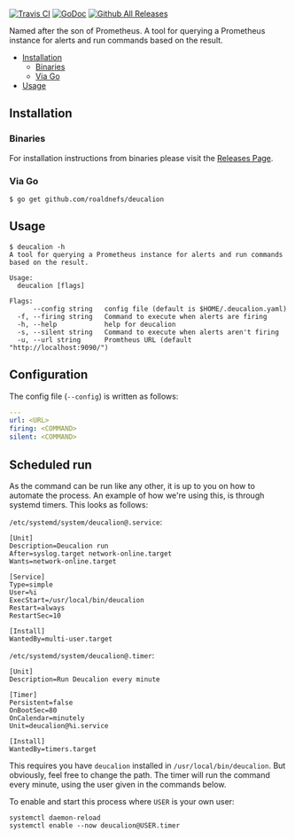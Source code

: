 [![Travis CI](https://img.shields.io/travis/roaldnefs/deucalion.svg?style=for-the-badge)](https://travis-ci.org/roaldnefs/deucalion)
[![GoDoc](https://img.shields.io/badge/godoc-reference-5272B4.svg?style=for-the-badge)](https://godoc.org/github.com/roaldnefs/deucalion)
[![Github All Releases](https://img.shields.io/github/downloads/roaldnefs/deucalion/total.svg?style=for-the-badge)](https://github.com/roaldnefs/deucalion/releases)

Named after the son of Prometheus. A tool for querying a Prometheus instance for alerts and run commands based on the result.

* [Installation](README.md#installation)
     * [Binaries](README.md#binaries)
     * [Via Go](README.md#via-go)
* [Usage](README.md#usage)

## Installation

### Binaries

For installation instructions from binaries please visit the [Releases Page](https://github.com/roaldnefs/deucalion/releases).

### Via Go

```console
$ go get github.com/roaldnefs/deucalion
```

## Usage

```console
$ deucalion -h
A tool for querying a Prometheus instance for alerts and run commands based on the result.

Usage:
  deucalion [flags]

Flags:
      --config string   config file (default is $HOME/.deucalion.yaml)
  -f, --firing string   Command to execute when alerts are firing
  -h, --help            help for deucalion
  -s, --silent string   Command to execute when alerts aren't firing
  -u, --url string      Promtheus URL (default "http://localhost:9090/")
```

## Configuration

The config file (`--config`) is written as follows:

```yaml
---
url: <URL>
firing: <COMMAND>
silent: <COMMAND>
```

## Scheduled run

As the command can be run like any other, it is up to you on how to automate the process. An example of how we're using this, is through systemd timers. This looks as follows:

`/etc/systemd/system/deucalion@.service`:

```console
[Unit]
Description=Deucalion run
After=syslog.target network-online.target
Wants=network-online.target

[Service]
Type=simple
User=%i
ExecStart=/usr/local/bin/deucalion
Restart=always
RestartSec=10

[Install]
WantedBy=multi-user.target
```

`/etc/systemd/system/deucalion@.timer`:

```console
[Unit]
Description=Run Deucalion every minute

[Timer]
Persistent=false
OnBootSec=80
OnCalendar=minutely
Unit=deucalion@%i.service

[Install]
WantedBy=timers.target
```

This requires you have `deucalion` installed in `/usr/local/bin/deucalion`. But obviously, feel free to change the path. The timer will run the command every minute, using the user given in the commands below.

To enable and start this process where `USER` is your own user:

```console
systemctl daemon-reload
systemctl enable --now deucalion@USER.timer
```
